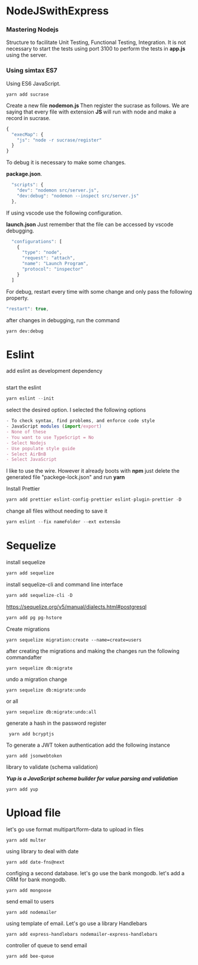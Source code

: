 # NodeJSwithExpress

### Mastering Nodejs

<p>
Structure to facilitate Unit Testing, Functional Testing, Integration. It is not necessary to start the tests using port 3100 to perform the tests in <strong> app.js </strong> using the server.</p>

### Using simtax ES7

<p>Using ES6 JavaScript.</p>

```
yarn add sucrase
```

<p>Create a new file <strong> nodemon.js </strong> Then register the sucrase as follows. We are saying that every file with extension <strong> JS </strong> will run with node and make a record in sucrase.</p>

```javascript
{
  "execMap": {
    "js": "node -r sucrase/register"
  }
}

```

<p>To debug it is necessary to make some changes.</p>
<strong>package.json</strong>.

```javascript
  "scripts": {
    "dev": "nodemon src/server.js",
    "dev:debug": "nodemon --inspect src/server.js"
  },
```

<p>If using vscode use the following configuration.</p>
<p><strong>launch.json</strong> Just remember that the file can be accessed by vscode debugging.</p>

```javascript
  "configurations": [
    {
      "type": "node",
      "request": "attach",
      "name": "Launch Program",
      "protocol": "inspector"
    }
  ]
```

<p>For debug, restart every time with some change and only pass the following property.</p>

```javascript
"restart": true,
```

after changes in debugging, run the command
```
yarn dev:debug
```
# Eslint

add eslint as development dependency

```javascript# Eslint
```

start the eslint

```javascript
yarn eslint --init
```

select the desired option. I selected the following options

```javascript
- To check syntax, find problems, and enforce code style
- JavaScript modules (import/export)
- None of these
- You want to use TypeScript = No
- Select Nodejs
- Use populate style guide
- Select AirBnB
- Select JavaScript
```

I like to use the wire. However it already boots with **npm** just delete the generated file "packege-lock.json" and run **yarn**

Install Prettier

```javascript
yarn add prettier eslint-config-prettier eslint-plugin-prettier -D
```

change all files without needing to save it

```javascript
yarn eslint --fix nameFolder --ext extensão
```

# Sequelize

install sequelize

```javascript
yarn add sequelize
```

install sequelize-cli and command line interface

```javascript
yarn add sequelize-cli -D
```

https://sequelize.org/v5/manual/dialects.html#postgresql

```javascript
yarn add pg pg-hstore
```

Create migrations

```shell script
yarn sequelize migration:create --name=create=users
```

after creating the migrations and making the changes run the following commandafter

```shell script
yarn sequelize db:migrate
```

undo a migration change

```
yarn sequelize db:migrate:undo
```

or all

```shell script
yarn sequelize db:migrate:undo:all
```

generate a hash in the password register

```
 yarn add bcryptjs
```

To generate a JWT token authentication add the following instance

```
yarn add jsonwebtoken
```

library to validate (schema validation)

***Yup is a JavaScript schema builder for value parsing and validation***

```
yarn add yup
```

# Upload file
let's go use  format multipart/form-data to upload in files

```
yarn add multer
```

using library to deal with date

```
yarn add date-fns@next
```

configing a second database. let's go use the bank mongodb.
let's add a ORM for bank mongodb.

```
yarn add mongoose
```

send email to users

```
yarn add nodemailer
```

using template of email. Let's go use a library Handlebars

```
yarn add express-handlebars nodemailer-express-handlebars
```

controller of queue to send email

```
yarn add bee-queue
```
